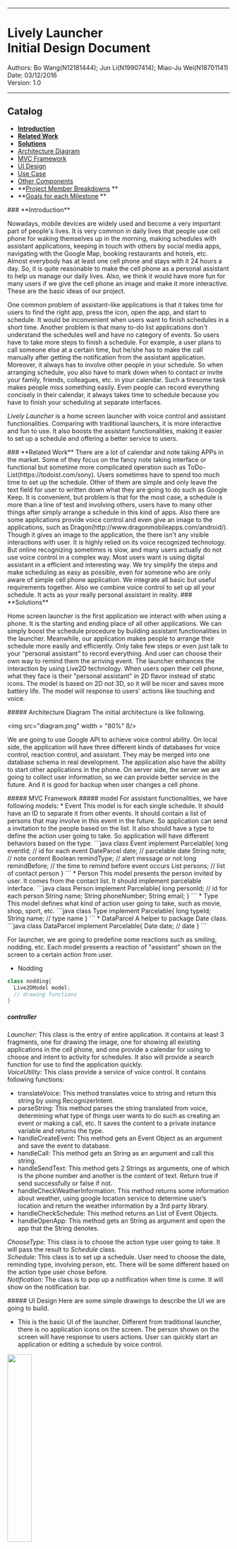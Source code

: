 ***
#  Lively Launcher <br> Initial Design Document
  Authors: Bo Wang(N12181444); Jun Li(N19907414); Miao-Ju Wei(N18701141)  
  Date: 03/12/2016  
  Version: 1.0  
***
## Catalog
 * **<a href="#Introduction">Introduction</a>**
 * **<a href="#RelatedWork">Related Work</a>**
 * **<a href="#Solutions">Solutions</a>**
  * <a href="#ArchitectureDiagram">Architecture Diagram</a>
  * <a href="#Framework">MVC Framework</a>
  * <a href="#UIDesign">UI Design</a>
  * <a href="#UseCase">Use Case</a>
  * <a href="#OtherComponents">Other Components</a>
 * **<a href = "#ProjectMemberBreakdowns">Project Member Breakdowns</a> **
 * **<a href = "#Goals">Goals for each Milestone</a> **


 <span id = "Introduction"/>  
 ### **Introduction**

 Nowadays, mobile devices are widely used and become a very important part of people's lives. It is very common in daily lives that people use cell phone for waking themselves up in the morning, making schedules with assistant applications, keeping in touch with others by social media apps, navigating with the Google Map, booking restaurants and hotels, etc. Almost everybody has at least one cell phone and stays with it 24 hours a day. So, it is quite reasonable to make the cell phone as a personal assistant to help us manage our daily lives. Also, we think it would have more fun for many users if we give the cell phone an image and make it more interactive. These are the basic ideas of our project.

 One common problem of assistant-like applications is that it takes time for users to find the right app, press the icon, open the app, and start to schedule. It would be inconvenient when users want to finish schedules in a short time. Another problem is that many to-do list applications don't understand the schedules well and have no category of events. So users have to take more steps to finish a schedule. For example, a user plans to call someone else at a certain time, but he/she has to make the call manually after getting the notification from the assistant application. Moreover, it always has to involve other people in your schedule. So when arranging schedule, you also have to mark down when to contact or invite your family, friends, colleagues, etc. in your calendar. Such a tiresome task makes people miss something easily. Even people can record everything concisely in their calendar, it always takes time to schedule because you have to finish your scheduling at separate interfaces.

 *Lively Launcher* is a home screen launcher with voice control and assistant functionalities. Comparing with traditional launchers, it is more interactive and fun to use.  It also boosts the assistant functionalities, making it easier to set up a schedule and offering a better service to users.


<span id = "RelatedWork"/>
 ### **Related Work**  
 There are a lot of calendar and note taking APPs in the market. Some of they focus on the fancy note taking interface or functional but sometime more complicated operation such as ToDo-List(https://todoist.com/sony). Users sometimes have to spend too much time to set up the schedule. Other of them are simple and only leave the text field for user to written down what they are going to do such as Google Keep. It is convenient, but problem is that for the most case, a schedule is more than a line of test and involving others, users have to many other things after simply arrange a schedule in this kind of apps.  
 Also there are some applications provide voice control and even give an image to the applications, such as Dragon(http://www.dragonmobileapps.com/android/). Though it gives an image to  the application, the there isn't any visible interactions with user. It is highly relied on its voice recognized technology. But online recognizing sometimes is slow, and many users actually do not use voice control in a complex way.  
 Most users want is using digital assistant in a efficient and interesting way. We try simplify the steps and make scheduling as easy as possible, even for someone who are only aware of simple cell phone application. We integrate all basic but useful requirements together. Also we combine voice control to set up all your schedule. It acts as your really personal assistant in reality.

<span id = "Solutions"/>
 ### **Solutions**

 Home screen launcher is the first application we interact with when using a phone. It is the starting and ending place of all other applications. We can simply boost the schedule procedure by building assistant functionalities in the launcher. Meanwhile, our application makes people to arrange their schedule more easily and efficiently. Only take few steps or even just talk to your “personal assistant” to record everything. And user can choose their own way to remind them the arriving event. The launcher enhances the interaction by using Live2D technology. When users open their cell phone, what they face is their "personal assistant" in 2D flavor instead of static icons. The model is based on 2D not 3D, so it will be nicer and saves more battery life. The model will response to users' actions like touching and voice.

 <span id = "ArchitectureDiagram"/>
 ##### Architecture Diagram  
  The initial architecture is like following.

  <img src="diagram.png" width = "80%"  ß/>  

  We are going to use Google API to achieve voice control ability. On local side, the application will have three different kinds of databases for voice control, reaction control, and assistant. They may be merged into one database schema in real development. The application also have the ability to start other applications in the phone. On server side, the server we are going to collect user information, so we can provide better service in the future. And it is good for backup when user changes a cell phone.  

 <span id = "Framework"/>
 ##### MVC Framework  
 ##### model
 For assistant functionalities, we have following models:
 * Event  
   This model is for each single schedule. It should have an ID to separate it from other events. It should contain a list of persons that may involve in this event in the future. So application can send a invitation to the people based on the list. It also should have a type to define the action user going to take. So application will have different behaviors based on the type.
   ```java
   class Event implement Parcelable{
     long eventId; // id for each event
     DateParcel date; // parcelable date
     String note; // note content
     Boolean remindType; // alert message or not
     long remindBefore; // the time to remind before event occurs
     List<Person> persons; // list of contact person
   }
   ```
 * Person   
   This model presents the person invited by user. It comes from the contact list. It should implement parcelable interface.
   ```java
   class Person implement Parcelable{
      long personId; // id for each person
      String name;
      String phoneNumber;
      String email;
   }
   ```
 * Type  
   This model defines what kind of action user going to take, such as movie, shop, sport, etc.
   ```java
   class Type implement Parcelable{
      long typeId;
      String name; // type name
   }
   ```
 * DataParcel  
   A helper to package Date class.
   ```java
   class DataParcel implement Parcelable{
      Date date; // date
   }
   ```  


 For launcher, we are going to predefine some reactions such as smiling, nodding, etc. Each model presents a reaction of "assistant" shown on the screen to a certain action from user.
 * Nodding
 ```java
 class nodding{
   Live2DModel model;
   // drawing functions
 }
 ```


   ##### controller
   *Launcher:* This class is the entry of entire application. It contains at least 3 fragments, one for drawing the image, one for showing all existing applications in the cell phone, and one provide a calendar for using to choose and intent to activity for schedules. It also will provide a search function for use to find the application quickly.  
   *VoiceUtility:* This class provide a service of voice control. It contains following functions:
  * translateVoice: This method translates voice to string and return this string by using RecognizerIntent.  
  * parseString: This method parses the string translated from voice, determining what type of things user wants to do such as creating an event or making a call, etc. It saves the content to a private instance variable and returns the type.
  * handleCreateEvent: This method gets an Event Object as an argument and save the event to database.
  * handleCall: This method gets an String as an argument and call this string.
  * handleSendText: This method gets 2 Strings as arguments, one of which is the phone number and another is the content of text. Return true if send successfully or false if not.
  * handleCheckWeatherInformation: This method returns some information about weather, using google location service to determine user’s location and return the weather information by a 3rd party library.
  * handleCheckSchedule: This method returns an List of Event Objects.
  * handleOpenApp: This method gets an String as argument and open the app that the String denotes.  


  *ChooseType:* This class is to choose the action type user going to take. It will pass the result to *Schedule* class.  
  *Schedule:* This class is to set up a schedule. User need to choose the date, reminding type, involving person, etc. There will be some different based on the action type user chose before.  
  *Notification:* The class is to pop up a notification when time is come. It will show on the notification bar.


 <span id = "UIDesign"/>
 ##### UI Design
  Here are some simple drawings to describe the UI we are going to build.  

 * This is the basic UI of the launcher. Different from traditional launcher, there is no application icons on the screen. The person shown on the screen will have response to users actions. User can quickly start an application or editing a schedule by voice control.   
  <img src="launcher1.jpg" width = "33%"   />

 * There is a place for user to view and manage all applications in the phone. The application icons will be well sorted. And There will be a row to show the most frequently used applications, so user can manually start the applications quickly.  
  <img src="launcher2.jpg" width = "33%"  />  

 * When we start to make a schedule. The launcher will show a calendar for user to pick up a date.  
  <img src="launcher3.jpg" width ="33%" />  

 * We also have a good category of actions. So user can simply click the things they are going to do. And application will lead user to finish the schedule without additional tiresome steps.    
  <img src = "Picture1.png" width = "33%"  /> --->
  <img src = "Picture2.png" width = "33%"  />  

<span id = "UseCase"/>
 ##### Use Case
 As a launcher, it has two layers, the first one is for the Live2D Model, the second one for basic launcher functions. In the first layer, when user touch the screen, the Live2D Model's eye will follow the user's finger. when user touch the model, it will smiling. When user finish a schedule and return back to the launcher, it will nodding. In the second layer, it will support basic functions such as showing all the existing applications, showing 5 the most frequently used applications, searching applications in search bar.  
 For assistant functionalities, When making personal scheduling, user can arrange all other related event at one time. For example, people may want to schedule at a specific time range to give a phone call or text to someone. In this case, user can select the “contact” category, choose the contact person from their contact list, and then just set when to invoke the reminder. Upon the reminding time, it will trigger the alert message where user can dial the contact person right away.  
 In your schedule, you may want to book a time to have some sports, but you may want to involve some of your friends to your activity. In this situation, you can select at the activity category, choose the friend you want to invite from your contact list, then you can invite your friend when making your schedule.   
 Sometimes you may want to schedule a time to watch movies. If you select the movie category, after you finish your scheduling you can go to the movie website directly in you calendar. You do not have to go back to your web browser each time. You can check related information in your calendar.  
 When using voice control:

| Process    | Result     |
| :------------- | :------------- |
| [Create an event by voice] Main View -> user holds the button and says like “Create a event” -> AI responses “When will your event begin?” -> user says “Three PM” -> AI responses “OK. when will it end?” -> user says “Five PM” -> AI responses “OK. What is your event about?” -> user says “Watch movie”-> AI responses “OK. Where will you go for a movie?” -> user says “Times Square.” -> AI responses “Got it. Who will go with you?” -> user says “Tom and Lily.” -> AI responses “OK. So you want to create an event that watch a movie from Three PM to Five PM with Tom and Lily at Times Square. Is this right?” -> user can say “Yes.” to confirm if there is nothing wrong, or “No.” to remind AI that something is wrong. User says “No.” -> AI response “So what information do you want to revise? Location, time or something else?” -> user can say “Location.” or something like that. -> AI response “OK. Where will you go for a movie?” -> … -> “When do you want me to remind you?” -> … -> Until finished.| Create an event.|
|[Create an event by voice] Main View -> user holds the button and says like “Create a event that go to the Sunset Park at three PM with Tom and Lily” -> AI response “OK. You want to create an event that go to the Sunset Park at Three PM with Tom and Lily. Is that right?” -> user can revise like above or just says “Yes.” if everything is correct. -> AI responses “When do you want me to remind you?” -> …-> Until finished. |Create an event.|
|[make a call] Main View -> user holds the button and says “Call Tom.” -> AI responses “I found Tom in your contact book, do you want to make a call to Tom now?” -> user says “Yes.” -> Make a call.|Make a call.|
|[make a call] Main View -> user holds the button and says “Call 1234567890” -> AI responses “Do you want to make a call to 1234567890 now?” -> user says “Yes.” -> Make a call.|Make a call.|
|[send a message] Main View -> user holds the button and says “Send a message to Tom that I will arrive at three PM.” -> AI response “OK. I found Tom in your contact book and here is what you want to send: ‘I will arrive at three PM’. Is that right?” -> user responses “Yes.” -> message sent.|Send a message.|
|[open an app] Main View -> user holds the button and says “Open music.” -> Open music if found this app. If not found, AI response “App not found.”|Open an app.|
|[check the schedule] Main View -> user holds the button and says “Check my schedule” -> AI responses with a calendar “You have one event today: watch movie with Tom and Lily at three PM at Times Square. I will remind you one hour before that begins.”|Check the schedule.|
|[weather information] Main View -> user holds the button and says “How’s the weather today?” -> AI responses “It’s going to be sunny today, 57 degree to 70 degree, good temperature for outside activities!”|Weather information.|
|......|......|


<span id = "OtherComponents"/>
 ##### Other Components  
 All database operations will be put into DAO a package. The temporary schema is shown as *model* part in this document. The third party library we are going to use is Google speech API (https://www.google.com/intl/en/chrome/demos/speech.html) and Live2D (http://www.live2d.com/en/).  

<span id="ProjectMemberBreakdowns"/>
  ### **Project Member Breakdowns**
  Bo Wang: launcher implementation<br/>
  Jun Li: voice control<br/>
  Miao-Ju Wei: assistant functionalities  


<span id="Goals"/>
  ### **Goals for each Milestone**  
  * 03/28/2016 - The project temporary divide into three parts. Each part should have a prototype, at least running well separately. We should figure out what else we need which is missed in initial design document and have a more precise breakdowns.
  * 04/18/2016 - In-class Demo. Each part of application can running as whole well. Some details needs to improve. Start to improve UI.
  * 04/30/2016 - Application runs well as a whole. Prepare for documents.
  * 05/09/2016 - Poster Presentation.
  * 05/16/2016 - Final Design documents Due.
